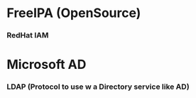 # FreeIPA (OpenSource)

### RedHat IAM

# Microsoft AD
### LDAP (Protocol to use w a Directory service like AD)